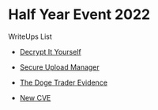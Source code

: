 # Half Year Event 2022

WriteUps List

- [Decrypt It Yourself](https://github.com/L0rdT33z/CTF-Writeups/tree/main/Secplayground/HalfYearEvent2022/Decrypt%20It%20Yourself/)

- [Secure Upload Manager](https://github.com/L0rdT33z/CTF-Writeups/tree/main/Secplayground/HalfYearEvent2022/Secure%20Upload%20Manager/)

- [The Doge Trader Evidence](https://github.com/L0rdT33z/CTF-Writeups/tree/main/Secplayground/HalfYearEvent2022/The%20Doge%20Trader%20Evidence/)

- [New CVE](https://github.com/L0rdT33z/CTF-Writeups/tree/main/Secplayground/HalfYearEvent2022/New%20CVE/)


